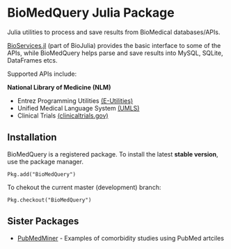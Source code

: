 # BioMedQuery Julia Package

Julia utilities to process and save results from BioMedical databases/APIs. 

[BioServices.jl](https://github.com/BioJulia/BioServices.jl) (part of BioJulia) provides the basic interface to some of the APIs, while BioMedQuery helps parse and save results into MySQL, SQLite, DataFrames etcs. 

Supported APIs include:

**National Library of Medicine (NLM)**

* Entrez Programming Utilities [(E-Utilities)](http://www.ncbi.nlm.nih.gov/books/NBK25501/)
* Unified Medical Language System [(UMLS)](https://uts.nlm.nih.gov//license.html)
* Clinical Trials [(clinicaltrials.gov)](https://clinicaltrials.gov/)


## Installation

BioMedQuery is a registered package. To install the latest **stable version**, use the package manager.

```
Pkg.add("BioMedQuery")
```

To chekout the current master (development) branch:

```{Julia}
Pkg.checkout("BioMedQuery")
```

## Sister Packages

- [PubMedMiner](https://github.com/bcbi/PubMedMiner.jl) - Examples of comorbidity studies using PubMed artciles

